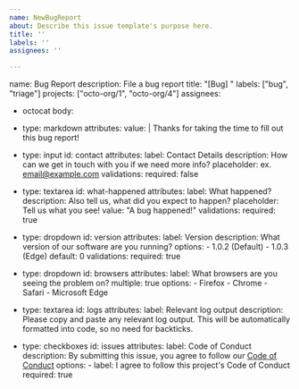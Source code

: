 ```yaml
---
name: NewBugReport
about: Describe this issue template's purpose here.
title: ''
labels: ''
assignees: ''

---
```


name: Bug Report
description: File a bug report
title: "[Bug] "
labels: ["bug", "triage"]
projects: ["octo-org/1", "octo-org/4"]
assignees:

- octocat
  body:
- type: markdown
  attributes:
  value: |
  Thanks for taking the time to fill out this bug report!

- type: input
  id: contact
  attributes:
  label: Contact Details
  description: How can we get in touch with you if we need more info?
  placeholder: ex. email@example.com
  validations:
  required: false

- type: textarea
  id: what-happened
  attributes:
  label: What happened?
  description: Also tell us, what did you expect to happen?
  placeholder: Tell us what you see!
  value: "A bug happened!"
  validations:
  required: true

- type: dropdown
  id: version
  attributes:
  label: Version
  description: What version of our software are you running?
  options: - 1.0.2 (Default) - 1.0.3 (Edge)
  default: 0
  validations:
  required: true

- type: dropdown
  id: browsers
  attributes:
  label: What browsers are you seeing the problem on?
  multiple: true
  options: - Firefox - Chrome - Safari - Microsoft Edge

- type: textarea
  id: logs
  attributes:
  label: Relevant log output
  description: Please copy and paste any relevant log output. This will be automatically formatted into code, so no need for backticks.

- type: checkboxes
  id: issues
  attributes:
  label: Code of Conduct
  description: By submitting this issue, you agree to follow our [Code of Conduct](../blob/main/.github/CODE_OF_CONDUCT.md)
  options: - label: I agree to follow this project's Code of Conduct
  required: true
